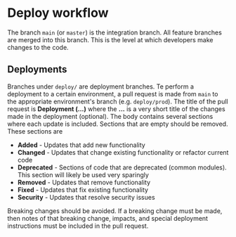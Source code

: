 # Deploy workflow

The branch `main` (or `master`) is the integration branch. All feature branches are merged into this branch. This is the level at which developers make changes to the code.

## Deployments

Branches under `deploy/` are deployment branches. Te perform a deployment to a certain environment, a pull request is made from `main` to the appropriate environment's branch (e.g. `deploy/prod`). The title of the pull request is **Deployment (...)** where the **...** is a very short title of the changes made in the deployment (optional). The body contains several sections where each update is included. Sections that are empty should be removed. These sections are
- **Added** - Updates that add new functionality
- **Changed** - Updates that change existing functionality or refactor current code
- **Deprecated** - Sections of code that are deprecated (common modules). This section will likely be used very sparingly
- **Removed** - Updates that remove functionality
- **Fixed** - Updates that fix existing functionality
- **Security** - Updates that resolve security issues

Breaking changes should be avoided. If a breaking change must be made, then notes of that breaking change, impacts, and special deployment instructions must be included in the pull request.
